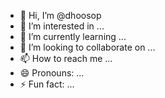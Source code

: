 - 👋 Hi, I’m @dhoosop
- 👀 I’m interested in ...
- 🌱 I’m currently learning ...
- 💞️ I’m looking to collaborate on ...
- 📫 How to reach me ...
- 😄 Pronouns: ...
- ⚡ Fun fact: ...

<!---
dhoosop/dhoosop is a ✨ special ✨ repository because its `README.md` (this file) appears on your GitHub profile.
You can click the Preview link to take a look at your changes.
--->
